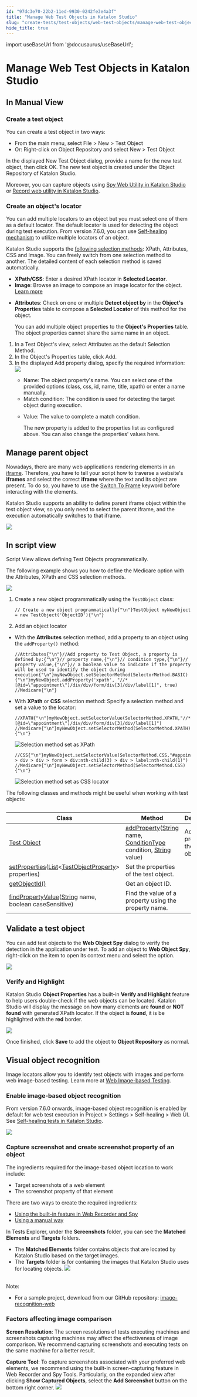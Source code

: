 ```yaml
---
id: "97dc3e70-22b2-11ed-9930-0242fe3e4a3f"
title: "Manage Web Test Objects in Katalon Studio"
slug: "create-tests/test-objects/web-test-objects/manage-web-test-objects-in-katalon-studio"
hide_title: true
---
```

import useBaseUrl from '@docusaurus/useBaseUrl';


# <a id="id_manage-web-test-object" class="anchor_top_offset"/><a id="ariaid-title1" class="anchor_top_offset"/>Manage Web Test Objects in <span xmlns="http://www.w3.org/1999/xhtml" className="ph">Katalon Studio</span> 

    

## <a id="id_1" class="anchor_top_offset"/>In Manual View

    
          

### <a id="id_2" class="anchor_top_offset"/>Create a test object

<p xmlns="http://www.w3.org/1999/xhtml" className="p">You can create a test object in two ways:</p> 
<ul xmlns="http://www.w3.org/1999/xhtml" className="ul"><li className="li">From the main menu, select <span className="ph uicontrol">File</span> &gt; <span className="ph uicontrol">New</span> &gt; <span className="ph uicontrol">Test Object</span></li><li className="li">Or: Right-click on <span className="ph uicontrol">Object Repository</span> and select <span className="ph uicontrol">New</span> &gt; <span className="ph uicontrol">Test Object</span></li></ul> 
<p xmlns="http://www.w3.org/1999/xhtml" className="p">In the displayed <span className="ph uicontrol">New Test Object</span> dialog, provide a name for the new test object, then click <span className="ph uicontrol">OK</span>. The new test object is created under the <span className="ph uicontrol">Object Repository</span> of Katalon Studio.</p> 
<p xmlns="http://www.w3.org/1999/xhtml" className="p">Moreover, you can capture objects using <a className="xref" href="/docs/create-tests/record-and-spy/webui-record-and-spy-utilities/spy-web-utility-in-katalon-studio">Spy Web Utility in <span className="ph">Katalon Studio</span></a> or <a className="xref" href="/docs/create-tests/record-and-spy/webui-record-and-spy-utilities/record-web-utility-in-katalon-studio">Record web utility in Katalon Studio</a>.</p> 

### <a id="task-9958" class="anchor_top_offset"/>Create an object's locator

<section xmlns="http://www.w3.org/1999/xhtml" className="section context"><p className="p">You can add multiple locators to an object but you must select     one of them as a default locator. The default locator is used for     detecting the object during test execution. From version 7.6.0, you can use     <a className="xref" href="/docs/maintain/self-healing-tests-in-katalon-studio">Self-healing       mechanism</a> to utilize multiple locators of an object.</p><p className="p">Katalon Studio supports the <a className="xref" href="/docs/create-tests/test-objects/web-test-objects/selection-methods-for-web-tests-in-katalon-studio">following       selection methods</a>: XPath, Attributes, CSS and Image. You can     freely switch from one selection method to another. The detailed     content of each selection method is saved automatically.</p><ul className="ul"><li className="li"><strong className="ph b">XPath/CSS</strong>: Enter a desired XPath locator in       <strong className="ph b">Selected Locator</strong>.</li><li className="li"><strong className="ph b">Image</strong>: Browse an image to compose an image       locator for the object. <a className="xref" href="/docs/create-tests/test-objects/web-test-objects/web-image-based-testing-in-katalon-studio">Learn         more</a></li><li className="li"><p className="p"><strong className="ph b">Attributes</strong>: Check on one or multiple         <strong className="ph b">Detect object by</strong> in the <strong className="ph b">Object's           Properties</strong> table to compose a <strong className="ph b">Selected           Locator</strong> of this method for the object.</p>       <p className="p">You can add multiple object properties to the <strong className="ph b">Object's           Properties</strong> table. The object properties         cannot share the same name in an object.</p></li></ul></section> 
<ol xmlns="http://www.w3.org/1999/xhtml" className="ol steps"><li className="li step stepexpand"><span className="ph cmd">In a <span className="ph uicontrol">Test Object</span>'s view, select       <span className="ph uicontrol">Attributes</span> as the default <span className="ph uicontrol">Selection Method</span>.</span></li><li className="li step stepexpand"><span className="ph cmd">In the <span className="ph uicontrol">Object's Properties</span> table,       click <span className="ph uicontrol">Add</span>.</span></li><li className="li step stepexpand"><span className="ph cmd">In the displayed <span className="ph uicontrol">Add property</span> dialog,       specify the required information:</span><div className="itemgroup info"><img className="image" width={500} src={useBaseUrl("/37de2950-5ec8-11ed-a602-0242cfbc79b5.png")} /><div className="p"><ul className="ul"><li className="li"><span className="ph uicontrol">Name</span>: The object property's name. You can             select one of the provided options (class, css, id, name, title,             xpath) or enter a name manually.</li><li className="li"><span className="ph uicontrol">Match condition</span>: The condition is used for             detecting the target object during execution.</li><li className="li"><p className="p"><span className="ph uicontrol">Value</span>: The value to complete a match               condition.</p>             <p className="p">The new property is added to the properties list as configured               above. You can also change the properties' values here.</p></li></ul></div></div></li></ol> 

## <a id="id_4" class="anchor_top_offset"/>Manage parent object

<p xmlns="http://www.w3.org/1999/xhtml" className="p">Nowadays, there are many web applications rendering elements in an <a className="xref j-external-link" href="https://www.w3schools.com/tags/tag_iframe.asp" target="_blank">iframe</a>. Therefore, you have to tell your script how to traverse a website's <strong className="ph b">iframes</strong> and select the correct <strong className="ph b">iframe</strong> where the text and its object are present. To do so, you have to use the <a className="xref j-external-link" href="http://docs.katalon.com/display/KD/%5BWebUI%5D+Switch+To+Frame" target="_blank">Switch To Frame</a> keyword before interacting with the elements.</p> 
<p xmlns="http://www.w3.org/1999/xhtml" className="p"><span className="ph">Katalon Studio</span> supports an ability to define parent iframe object within the test object view, so you only need to select the parent iframe, and the execution automatically switches to that iframe.</p> 
<p xmlns="http://www.w3.org/1999/xhtml" className="p"><img className="image" width={400} src={useBaseUrl("/37eb21a0-5ec8-11ed-a602-0242cfbc79b5.png")} /></p> 

## <a id="id_5" class="anchor_top_offset"/>In script view

<p xmlns="http://www.w3.org/1999/xhtml" className="p"><span className="ph uicontrol">Script View</span> allows defining <span className="ph uicontrol">Test Objects</span> programmatically.</p> 
<p xmlns="http://www.w3.org/1999/xhtml" className="p">The following example shows you how to define the <span className="ph uicontrol">Medicare</span> option with the Attributes, XPath and CSS selection methods.</p> 
<p xmlns="http://www.w3.org/1999/xhtml" className="p"><img className="image" width={500} src={useBaseUrl("/37d72470-5ec8-11ed-a602-0242cfbc79b5.png")} /></p> 
<ol xmlns="http://www.w3.org/1999/xhtml" className="ol"><li className="li"><p className="p">Create a new object programmatically using the <code className="ph codeph">TestObject</code> class:</p><pre className="pre codeblock"><code>// Create a new object programmatically{"\n"}TestObject myNewObject = new TestObject('ObjectID'){"\n"}</code></pre></li><li className="li">Add an object locator</li></ol> 
<ul xmlns="http://www.w3.org/1999/xhtml" className="ul"><li className="li"><p className="p">With the <strong className="ph b">Attributes</strong> selection method, add a property to an object using the <code className="ph codeph">addProperty()</code> method:</p><pre className="pre codeblock"><code>//Attributes{"\n"}//Add property to Test Object, a property is defined by:{"\n"}// property name,{"\n"}// condition type,{"\n"}// property value,{"\n"}// a boolean value to indicate if the property will be used to identify the object during execution{"\n"}myNewObject.setSelectorMethod(SelectorMethod.BASIC){"\n"}myNewObject.addProperty('xpath', "//*[@id=\"appointment\"]/div/div/form/div[3]/div/label[1]", true) //Medicare{"\n"}</code></pre></li><li className="li"><p className="p">With <strong className="ph b">XPath</strong> or <strong className="ph b">CSS</strong> selection method: Specify a selection method and set a value to the locator:</p><pre className="pre codeblock"><code>//XPATH{"\n"}myNewObject.setSelectorValue(SelectorMethod.XPATH,"//*[@id=\"appointment\"]/div/div/form/div[3]/div/label[1]") //Medicare{"\n"}myNewObject.setSelectorMethod(SelectorMethod.XPATH){"\n"}</code></pre><p className="p"><img className="image" width={350} src={useBaseUrl("/7bf46bc0-c2f7-11ed-a4d3-0242cfbc79b5.png")} alt="Selection method set as XPath" /></p><pre className="pre codeblock"><code>//CSS{"\n"}myNewObject.setSelectorValue(SelectorMethod.CSS,"#appointment &gt; div &gt; div &gt; form &gt; div:nth-child(3) &gt; div &gt; label:nth-child(1)") //Medicare{"\n"}myNewObject.setSelectorMethod(SelectorMethod.CSS){"\n"}</code></pre><p className="p"><img className="image" width={400} src={useBaseUrl("/7b216450-c2f7-11ed-a4d3-0242cfbc79b5.png")} alt="Selection method set as CSS locator" /></p></li></ul> 
<p xmlns="http://www.w3.org/1999/xhtml" className="p">The following classes and methods might be useful when working with test objects:</p> 
<table xmlns="http://www.w3.org/1999/xhtml" className="table anchor_top_offset" id="id_5__7d69c6cb-866e-4f8b-adf1-ac9e4252eabe"><caption /><colgroup><col /><col /><col /></colgroup><thead className="thead"><tr className><th className="entry anchor_top_offset" id="id_5__7d69c6cb-866e-4f8b-adf1-ac9e4252eabe__entry__1">Class</th><th className="entry anchor_top_offset" id="id_5__7d69c6cb-866e-4f8b-adf1-ac9e4252eabe__entry__2">Method</th><th className="entry anchor_top_offset" id="id_5__7d69c6cb-866e-4f8b-adf1-ac9e4252eabe__entry__3">Description</th></tr></thead><tbody className="tbody"><tr className><td className="entry" headers="id_5__7d69c6cb-866e-4f8b-adf1-ac9e4252eabe__entry__1 id_5__7d69c6cb-866e-4f8b-adf1-ac9e4252eabe__entry__2 id_5__7d69c6cb-866e-4f8b-adf1-ac9e4252eabe__entry__3 " rowSpan={4}><a className="xref j-external-link" href="https://api-docs.katalon.com/com/kms/katalon/core/testobject/TestObject.html" target="_blank">Test Object</a></td><td className="entry" headers="id_5__7d69c6cb-866e-4f8b-adf1-ac9e4252eabe__entry__1 id_5__7d69c6cb-866e-4f8b-adf1-ac9e4252eabe__entry__2 id_5__7d69c6cb-866e-4f8b-adf1-ac9e4252eabe__entry__3 "><a className="xref j-external-link" href="https://api-docs.katalon.com/com/kms/katalon/core/testobject/TestObject.html#addProperty(java.lang.String,%20com.kms.katalon.core.testobject.ConditionType,%20java.lang.String)" target="_blank">addProperty</a>(<a className="xref j-external-link" href="http://docs.oracle.com/javase/8/docs/api/java/lang/String.html" target="_blank">String</a> name, <a className="xref j-external-link" href="https://api-docs.katalon.com/com/kms/katalon/core/testobject/ConditionType.html" target="_blank">ConditionType</a> condition, <a className="xref j-external-link" href="http://docs.oracle.com/javase/8/docs/api/java/lang/String.html" target="_blank">String</a> value)</td><td className="entry" headers="id_5__7d69c6cb-866e-4f8b-adf1-ac9e4252eabe__entry__1 id_5__7d69c6cb-866e-4f8b-adf1-ac9e4252eabe__entry__2 id_5__7d69c6cb-866e-4f8b-adf1-ac9e4252eabe__entry__3 ">Add a new property to the test object.</td></tr><tr className><td className="entry" headers="id_5__7d69c6cb-866e-4f8b-adf1-ac9e4252eabe__entry__1 id_5__7d69c6cb-866e-4f8b-adf1-ac9e4252eabe__entry__2 id_5__7d69c6cb-866e-4f8b-adf1-ac9e4252eabe__entry__3 "><a className="xref j-external-link" href="https://api-docs.katalon.com/com/kms/katalon/core/testobject/TestObject.html#setProperties(List)" target="_blank">setProperties</a>(<a className="xref j-external-link" href="http://docs.oracle.com/javase/8/docs/api/java/util/List.html" target="_blank">List</a>&lt;<a className="xref j-external-link" href="https://api-docs.katalon.com/com/kms/katalon/core/testobject/TestObjectProperty.html" target="_blank">TestObjectProperty</a>&gt; properties)</td><td className="entry" headers="id_5__7d69c6cb-866e-4f8b-adf1-ac9e4252eabe__entry__1 id_5__7d69c6cb-866e-4f8b-adf1-ac9e4252eabe__entry__2 id_5__7d69c6cb-866e-4f8b-adf1-ac9e4252eabe__entry__3 ">Set the properties of the test object.</td></tr><tr className><td className="entry" headers="id_5__7d69c6cb-866e-4f8b-adf1-ac9e4252eabe__entry__1 id_5__7d69c6cb-866e-4f8b-adf1-ac9e4252eabe__entry__2 id_5__7d69c6cb-866e-4f8b-adf1-ac9e4252eabe__entry__3 "><a className="xref j-external-link" href="https://api-docs.katalon.com/com/kms/katalon/core/testobject/TestObject.html#getObjectId()" target="_blank">getObjectId()</a></td><td className="entry" headers="id_5__7d69c6cb-866e-4f8b-adf1-ac9e4252eabe__entry__1 id_5__7d69c6cb-866e-4f8b-adf1-ac9e4252eabe__entry__2 id_5__7d69c6cb-866e-4f8b-adf1-ac9e4252eabe__entry__3 ">Get an object ID.</td></tr><tr className><td className="entry" headers="id_5__7d69c6cb-866e-4f8b-adf1-ac9e4252eabe__entry__1 id_5__7d69c6cb-866e-4f8b-adf1-ac9e4252eabe__entry__2 id_5__7d69c6cb-866e-4f8b-adf1-ac9e4252eabe__entry__3 "><a className="xref j-external-link" href="https://api-docs.katalon.com/com/kms/katalon/core/testobject/TestObject.html#findPropertyValue(java.lang.String,%20boolean)" target="_blank">findPropertyValue</a>(<a className="xref j-external-link" href="http://docs.oracle.com/javase/8/docs/api/java/lang/String.html" target="_blank">String</a> name, boolean caseSensitive)</td><td className="entry" headers="id_5__7d69c6cb-866e-4f8b-adf1-ac9e4252eabe__entry__1 id_5__7d69c6cb-866e-4f8b-adf1-ac9e4252eabe__entry__2 id_5__7d69c6cb-866e-4f8b-adf1-ac9e4252eabe__entry__3 ">Find the value of a property using the property name.</td></tr></tbody></table> 

## <a id="id_6" class="anchor_top_offset"/>Validate a test object

<p xmlns="http://www.w3.org/1999/xhtml" className="p">You can add test objects to the <strong className="ph b">Web Object Spy</strong> dialog to verify the detection in the application under test. To add an object to <strong className="ph b">Web Object Spy</strong>, right-click on the item to open its context menu and select the option.</p> 
<p xmlns="http://www.w3.org/1999/xhtml" className="p"><img className="image" width={500} src={useBaseUrl("/37f4be90-5ec8-11ed-a602-0242cfbc79b5.png")} /></p> 

### <a id="id_7" class="anchor_top_offset"/>Verify and Highlight

<p xmlns="http://www.w3.org/1999/xhtml" className="p">Katalon Studio <strong className="ph b">Object Properties</strong> has a built-in <strong className="ph b">Verify and Highlight</strong> feature to help users double-check if the web objects can be located. Katalon Studio will display the message on how many elements are <strong className="ph b">found</strong> or <strong className="ph b">NOT found</strong> with generated XPath locator. If the object is <strong className="ph b">found</strong>, it is be highlighted with the <strong className="ph b">red</strong> border.</p> 
<p xmlns="http://www.w3.org/1999/xhtml" className="p"><img className="image" src={useBaseUrl("/37ef1940-5ec8-11ed-a602-0242cfbc79b5.png")} /></p> 
<p xmlns="http://www.w3.org/1999/xhtml" className="p">Once finished, click <strong className="ph b">Save</strong> to add the object to <strong className="ph b">Object Repository</strong> as normal.</p> 

## <a id="id_8" class="anchor_top_offset"/>Visual object recognition

<p xmlns="http://www.w3.org/1999/xhtml" className="p">Image locators allow you to identify test objects with images and perform web image-based testing. Learn more at <a className="xref" href="/docs/create-tests/test-objects/web-test-objects/web-image-based-testing-in-katalon-studio">Web Image-based Testing</a>.</p> 

### <a id="id_9" class="anchor_top_offset"/>Enable image-based object recognition

<p xmlns="http://www.w3.org/1999/xhtml" className="p">From version 7.6.0 onwards, image-based object recognition is enabled by default for web test execution in <span className="ph uicontrol">Project</span> &gt; <span className="ph uicontrol">Settings</span> &gt; <span className="ph uicontrol">Self-healing</span> &gt; <span className="ph uicontrol">Web UI</span><strong className="ph b">. </strong>See <a className="xref" href="/docs/maintain/self-healing-tests-in-katalon-studio">Self-healing tests in <span className="ph">Katalon Studio</span></a>.</p> 
<p xmlns="http://www.w3.org/1999/xhtml" className="p"><img className="image" src={useBaseUrl("/37d15810-5ec8-11ed-a602-0242cfbc79b5.png")} /></p> 

### <a id="id_10" class="anchor_top_offset"/>Capture screenshot and create screenshot property of an object

<p xmlns="http://www.w3.org/1999/xhtml" className="p">The ingredients required for the image-based object location to work include:</p> 
<ul xmlns="http://www.w3.org/1999/xhtml" className="ul"><li className="li">Target screenshots of a web element</li><li className="li">The screenshot property of that element</li></ul> 
<p xmlns="http://www.w3.org/1999/xhtml" className="p">There are two ways to create the required ingredients:</p> 
<ul xmlns="http://www.w3.org/1999/xhtml" className="ul"><li className="li"><a className="xref" href="/docs/create-tests/test-objects/web-test-objects/web-image-based-testing-in-katalon-studio">Using the built-in feature in Web Recorder and Spy</a></li><li className="li"><a className="xref" href="/docs/create-tests/test-objects/web-test-objects/web-image-based-testing-in-katalon-studio">Using a manual way</a></li></ul> 
<p xmlns="http://www.w3.org/1999/xhtml" className="p">In Tests Explorer, under the <strong className="ph b">Screenshots</strong> folder, you can see the <strong className="ph b">Matched Elements</strong> and <strong className="ph b">Targets</strong> folders.</p> 
<ul xmlns="http://www.w3.org/1999/xhtml" className="ul"><li className="li">The <strong className="ph b">Matched Elements</strong> folder contains objects that are located by Katalon Studio based on the target images.</li><li className="li">The <strong className="ph b">Targets</strong> folder is for containing the images that Katalon Studio uses for locating objects. <img className="image" src={useBaseUrl("https://github.com/katalon-studio/docs-images/raw/master/katalon-studio/docs/image-based-web-elements-recognition/folders.png")} width={493} /><br /><br /> </li></ul> 
<div xmlns="http://www.w3.org/1999/xhtml" className="note note note_note"><span className="note__title">Note:</span> <ul className="ul"><li className="li">For a sample project, download from our GitHub repository: <a className="xref j-external-link" href="https://github.com/katalon-studio-samples/image-recognition-web" target="_blank">image-recognition-web</a></li></ul></div>

### <a id="id_11" class="anchor_top_offset"/>Factors affecting image comparison

<p xmlns="http://www.w3.org/1999/xhtml" className="p"><strong className="ph b">Screen Resolution</strong>: The screen resolutions of tests executing machines and screenshots capturing machines may affect the effectiveness of image comparison. We recommend capturing screenshots and executing tests on the same machine for a better result.</p> 
<p xmlns="http://www.w3.org/1999/xhtml" className="p"><strong className="ph b">Capture Tool</strong>: To capture screenshots associated with your preferred web elements, we recommend using the built-in screen-capturing feature in Web Recorder and Spy Tools. Particularly, on the expanded view after clicking <strong className="ph b">Show Captured Objects</strong>, select the <strong className="ph b">Add Screenshot</strong> button on the bottom right corner. <img className="image" src={useBaseUrl("/37f88f20-5ec8-11ed-a602-0242cfbc79b5.png")} /> </p> 
